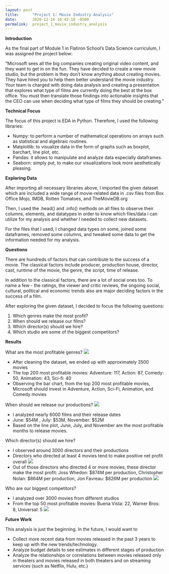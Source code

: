 ```yaml
---
layout: post
title:      "Project 1: Movie Industry Analysis"
date:       2020-12-16 10:43:10 -0500
permalink:  project_1_movie_industry_analysis
---
```



**Introduction**

As the final part of Module 1 in Flatiron School’s Data Science curriculum, I was assigned the project below:

“Microsoft sees all the big companies creating original video content, and they want to get in on the fun. They have decided to create a new movie studio, but the problem is they don’t know anything about creating movies. They have hired you to help them better understand the movie industry. Your team is charged with doing data analysis and creating a presentation that explores what type of films are currently doing the best at the box office. You must then translate those findings into actionable insights that the CEO can use when deciding what type of films they should be creating.”


**Technical Focus**

The focus of this project is EDA in Python. Therefore, I used the following libraries:
* Numpy: to perform a number of mathematical operations on arrays such as statistical and algebraic routines.
* Matplotlib: to visualize data in the form of graphs such as boxplot, barchart, line plot, etc.
* Pandas: it allows to manipulate and analyze data especially dataframes.
* Seaborn: simply put, to make our visualizations look more aesthetically pleasing.

**Exploring Data**

After importing all necessary libraries above, I imported the given dataset which are included a wide range of movie-related data in .csv files from Box Office Mojo, IMDB, Rotten Tomatoes, and TheMovieDB.org

Then, I used the .head() and .info() methods on all files to observe their columns, elements, and datatypes in order to know which files/data i can utilize for my analysis and whether I needed to collect new datasets.

For the files that I used, I changed data types on some, joined some dataframes, removed some columns, and tweaked some data to get the information needed for my analysis.

**Questions**

There are hundreds of factors that can contribute to the success of a movie. The classical factors include producer, production house, director, cast, runtime of the movie, the genre, the script, time of release.

In addition to the classical factors, there are a lot of social ones too. To name a few - the ratings, the viewer and critic reviews, the ongoing social, cultural, political and economic trends also are major deciding factors in the success of a film.

After exploring the given dataset, I decided to focus the following questions:

1. Which genres make the most profit?
2. When should we release our films?
3. Which director(s) should we hire?
4. Which studio are some of the biggest competitors?

**Results**

What are the most profitable genres?
![](https://imgur.com/ZP98FXa)
* After cleaning the dataset, we ended up with approximately 3500 movies
* The top 200 most profitable movies: Adventure: 117, Action: 87, Comedy: 50, Animation: 43, Sci-fi: 40
* Observing the bar chart, from the top 200 most profitable movies, Microsoft should invest in Adventure, Action, Sci-Fi, Animation, and Comedy movies

When should we release our productions?
![](https://drive.google.com/file/d/1ev5iBwyTnaPNQeyO_wzmE6Lu2nP7z7Yq/view?usp=sharing)
* I analyzed nearly 6000 films and their release dates
* June: $54M , July: $53M, November: $52M
* Based on the line plot, June, July, and November are the most profitable months to release movies.

Which director(s) should we hire?
* I observed around 3000 directors and their productions
* Directors who directed at least 4 movies tend to make positive net profit overall
![](https://drive.google.com/file/d/1BX1P9onA1jYqVDckSnPnUMDRdXEq8I98/view?usp=sharing)
* Out of those directors who directed 4 or more movies, these director make the most profit: Joss Whedon: $874M per production, Christopher Nolan: $864M per production, Jon Favreau: $826M per production
![](https://drive.google.com/file/d/1a7X4veMYGCn4cXH-wgCz0ffdO5mj2C5y/view?usp=sharing)

Who are our biggest competitors?
* I analyzed over 3000 movies from different studios
* From the top 50 most profitable movies: Buena Vista: 22, Warner Bros: 8, Universal: 5
![](https://drive.google.com/file/d/1mkZvK-giHdr6tBSziNIyXVPjZKk6Iead/view?usp=sharing)

**Future Work**

This analysis is just the beginning. In the future, I would want to 
* Collect more recent data from movies released in the past 3 years to keep up with the new trends/technology.
* Analyze budget details to see estimates in different stages of production
* Analyze the relationships or correlations between movies released only in theaters and movies released in both theaters and on streaming services (such as Netflix, Hulu, etc.)












